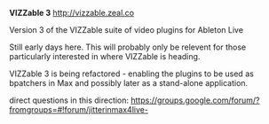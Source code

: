 <strong>VIZZable 3</strong>
http://vizzable.zeal.co

Version 3 of the VIZZable suite of video plugins for Ableton Live 


Still early days here.   This will probably only be relevent for those particularly interested in where VIZZable is heading.

VIZZable 3 is being refactored - enabling the plugins to be used as bpatchers in Max and possibly later as a stand-alone application.

direct questions in this direction: https://groups.google.com/forum/?fromgroups=#!forum/jitterinmax4live-

